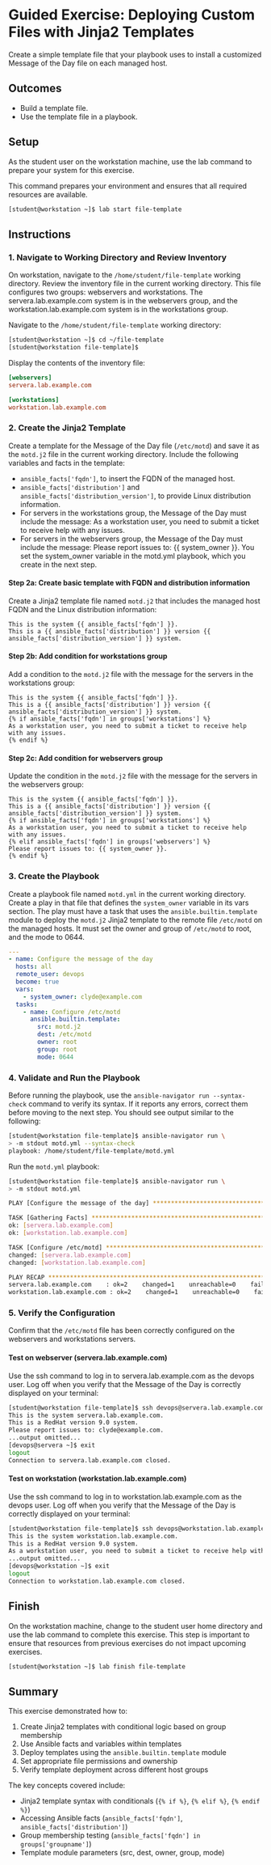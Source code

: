 # Guided Exercise: Deploying Custom Files with Jinja2 Templates

Create a simple template file that your playbook uses to install a customized Message of the Day file on each managed host.

## Outcomes

- Build a template file.
- Use the template file in a playbook.

## Setup

As the student user on the workstation machine, use the lab command to prepare your system for this exercise.

This command prepares your environment and ensures that all required resources are available.

```bash
[student@workstation ~]$ lab start file-template
```

## Instructions

### 1. Navigate to Working Directory and Review Inventory

On workstation, navigate to the `/home/student/file-template` working directory. Review the inventory file in the current working directory. This file configures two groups: webservers and workstations. The servera.lab.example.com system is in the webservers group, and the workstation.lab.example.com system is in the workstations group.

Navigate to the `/home/student/file-template` working directory:

```bash
[student@workstation ~]$ cd ~/file-template
[student@workstation file-template]$
```

Display the contents of the inventory file:

```ini
[webservers]
servera.lab.example.com

[workstations]
workstation.lab.example.com
```

### 2. Create the Jinja2 Template

Create a template for the Message of the Day file (`/etc/motd`) and save it as the `motd.j2` file in the current working directory. Include the following variables and facts in the template:

- `ansible_facts['fqdn']`, to insert the FQDN of the managed host.
- `ansible_facts['distribution']` and `ansible_facts['distribution_version']`, to provide Linux distribution information.
- For servers in the workstations group, the Message of the Day must include the message: As a workstation user, you need to submit a ticket to receive help with any issues.
- For servers in the webservers group, the Message of the Day must include the message: Please report issues to: {{ system_owner }}. You set the system_owner variable in the motd.yml playbook, which you create in the next step.

#### Step 2a: Create basic template with FQDN and distribution information

Create a Jinja2 template file named `motd.j2` that includes the managed host FQDN and the Linux distribution information:

```jinja2
This is the system {{ ansible_facts['fqdn'] }}.
This is a {{ ansible_facts['distribution'] }} version {{ ansible_facts['distribution_version'] }} system.
```

#### Step 2b: Add condition for workstations group

Add a condition to the `motd.j2` file with the message for the servers in the workstations group:

```jinja2
This is the system {{ ansible_facts['fqdn'] }}.
This is a {{ ansible_facts['distribution'] }} version {{ ansible_facts['distribution_version'] }} system.
{% if ansible_facts['fqdn'] in groups['workstations'] %}
As a workstation user, you need to submit a ticket to receive help with any issues.
{% endif %}
```

#### Step 2c: Add condition for webservers group

Update the condition in the `motd.j2` file with the message for the servers in the webservers group:

```jinja2
This is the system {{ ansible_facts['fqdn'] }}.
This is a {{ ansible_facts['distribution'] }} version {{ ansible_facts['distribution_version'] }} system.
{% if ansible_facts['fqdn'] in groups['workstations'] %}
As a workstation user, you need to submit a ticket to receive help with any issues.
{% elif ansible_facts['fqdn'] in groups['webservers'] %}
Please report issues to: {{ system_owner }}.
{% endif %}
```

### 3. Create the Playbook

Create a playbook file named `motd.yml` in the current working directory. Create a play in that file that defines the `system_owner` variable in its vars section. The play must have a task that uses the `ansible.builtin.template` module to deploy the `motd.j2` Jinja2 template to the remote file `/etc/motd` on the managed hosts. It must set the owner and group of `/etc/motd` to root, and the mode to 0644.

```yaml
---
- name: Configure the message of the day
  hosts: all
  remote_user: devops
  become: true
  vars:
    - system_owner: clyde@example.com
  tasks:
    - name: Configure /etc/motd
      ansible.builtin.template:
        src: motd.j2
        dest: /etc/motd
        owner: root
        group: root
        mode: 0644
```

### 4. Validate and Run the Playbook

Before running the playbook, use the `ansible-navigator run --syntax-check` command to verify its syntax. If it reports any errors, correct them before moving to the next step. You should see output similar to the following:

```bash
[student@workstation file-template]$ ansible-navigator run \
> -m stdout motd.yml --syntax-check
playbook: /home/student/file-template/motd.yml
```

Run the `motd.yml` playbook:

```bash
[student@workstation file-template]$ ansible-navigator run \
> -m stdout motd.yml

PLAY [Configure the message of the day] ****************************************

TASK [Gathering Facts] *********************************************************
ok: [servera.lab.example.com]
ok: [workstation.lab.example.com]

TASK [Configure /etc/motd] *****************************************************
changed: [servera.lab.example.com]
changed: [workstation.lab.example.com]

PLAY RECAP *********************************************************************
servera.lab.example.com    : ok=2    changed=1    unreachable=0    failed=0    skipped=0    rescued=0    ignored=0
workstation.lab.example.com : ok=2    changed=1    unreachable=0    failed=0    skipped=0    rescued=0    ignored=0
```

### 5. Verify the Configuration

Confirm that the `/etc/motd` file has been correctly configured on the webservers and workstations servers.

#### Test on webserver (servera.lab.example.com)

Use the ssh command to log in to servera.lab.example.com as the devops user. Log off when you verify that the Message of the Day is correctly displayed on your terminal:

```bash
[student@workstation file-template]$ ssh devops@servera.lab.example.com
This is the system servera.lab.example.com.
This is a RedHat version 9.0 system.
Please report issues to: clyde@example.com.
...output omitted...
[devops@servera ~]$ exit
logout
Connection to servera.lab.example.com closed.
```

#### Test on workstation (workstation.lab.example.com)

Use the ssh command to log in to workstation.lab.example.com as the devops user. Log off when you verify that the Message of the Day is correctly displayed on your terminal:

```bash
[student@workstation file-template]$ ssh devops@workstation.lab.example.com
This is the system workstation.lab.example.com.
This is a RedHat version 9.0 system.
As a workstation user, you need to submit a ticket to receive help with any issues.
...output omitted...
[devops@workstation ~]$ exit
logout
Connection to workstation.lab.example.com closed.
```

## Finish

On the workstation machine, change to the student user home directory and use the lab command to complete this exercise. This step is important to ensure that resources from previous exercises do not impact upcoming exercises.

```bash
[student@workstation ~]$ lab finish file-template
```

## Summary

This exercise demonstrated how to:

1. Create Jinja2 templates with conditional logic based on group membership
2. Use Ansible facts and variables within templates
3. Deploy templates using the `ansible.builtin.template` module
4. Set appropriate file permissions and ownership
5. Verify template deployment across different host groups

The key concepts covered include:
- Jinja2 template syntax with conditionals (`{% if %}`, `{% elif %}`, `{% endif %}`)
- Accessing Ansible facts (`ansible_facts['fqdn']`, `ansible_facts['distribution']`)
- Group membership testing (`ansible_facts['fqdn'] in groups['groupname']`)
- Template module parameters (src, dest, owner, group, mode)